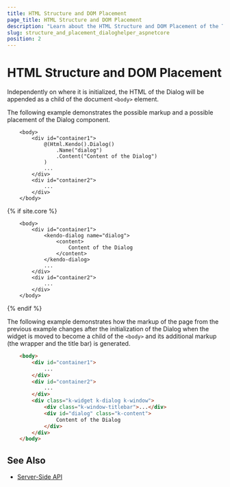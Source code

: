 ```yaml
---
title: HTML Structure and DOM Placement
page_title: HTML Structure and DOM Placement
description: "Learn about the HTML Structure and DOM Placement of the Telerik UI Dialog component for {{ site.framework }}."
slug: structure_and_placement_dialoghelper_aspnetcore
position: 2
---
```


# HTML Structure and DOM Placement

Independently on where it is initialized, the HTML of the Dialog will be appended as a child of the document `<body>` element.

The following example demonstrates the possible markup and a possible placement of the Dialog component.

```HtmlHelper
    <body>
        <div id="container1">
            @(Html.Kendo().Dialog()
                .Name("dialog")
                .Content("Content of the Dialog")
            )
            ...
        </div>
        <div id="container2">
            ...
        </div>
    </body>
```
{% if site.core %}
```TagHelper
    <body>
        <div id="container1">
            <kendo-dialog name="dialog">
                <content>
                    Content of the Dialog
                </content>
            </kendo-dialog>
            ...
        </div>
        <div id="container2">
            ...
        </div>
    </body>
```
{% endif %}

The following example demonstrates how the markup of the page from the previous example changes after the initialization of the Dialog when the widget is moved to become a child of the `<body>` and its additional markup (the wrapper and the title bar) is generated.

```HTML
    <body>
        <div id="container1">
            ...
        </div>
        <div id="container2">
            ...
        </div>
        <div class="k-widget k-dialog k-window">
            <div class="k-window-titlebar">...</div>
            <div id="dialog" class="k-content">
                Content of the Dialog
            </div>
        </div>
    </body>
```

## See Also

* [Server-Side API](/api/dialog)
